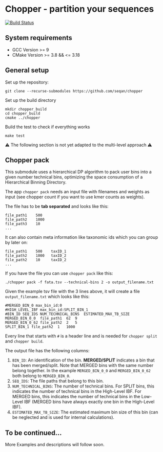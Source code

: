 # Chopper - partition your sequences

[![Build Status](https://img.shields.io/github/workflow/status/seqan/chopper/CI%20on%20Linux/master?style=flat&logo=github&label=Chopper%20CI)](https://github.com/seqan/chopper/actions?query=branch%3Amaster)

## System requirements

* GCC Version >= 9
* CMake Version >= 3.8 && <= 3.18

## General setup

Set up the repository:

```
git clone --recurse-submodules https://github.com/seqan/chopper
```

Set up the build directory
```
mkdir chopper_build
cd chopper_build
cmake ../chopper
```

Build the test to check if everything works
```
make test
```

:warning: The following section is not yet adapted to the multi-level approach :warning:

## Chopper pack

This submodule uses a hierarchical DP algorithm to pack user bins into a given number technical bins,
optimizing the space consumption of a Hierarchical Binning Directory.

The app `chopper pack` needs an input file with filenames and weights as input
(see chopper count if you want to use kmer counts as weights).

The file has to be **tab separated** and looks like this:

```
file_path1    500
file_path2    1000
file_path3    10
...
```

It can also contain meta information like taxonomic ids which you can group by later on:

```
file_path1    500    taxID_1
file_path2    1000   taxID_2
file_path2    10     taxID_2
...
```

If you have the file you can use `chopper pack` like this:

```
./chopper pack -f fata.tsv --technical-bins 2 -o output_filename.txt
```

Given the example tsv file with the 3 lines above, it will create a file `output_filename.txt` which looks like this:

```
#MERGED_BIN_0 max_bin_id:0
#HIGH_LEVEL_IBF max_bin_id:SPLIT_BIN_1
#BIN_ID SEQ_IDS NUM_TECHNICAL_BINS  ESTIMATED_MAX_TB_SIZE
MERGED_BIN_0_0  file_path1  62  9
MERGED_BIN_0_62 file_path2  2   5
SPLIT_BIN_1 file_path2  1   1000
```

Every line that starts with `#` is a header line and is needed for `chopper split` and `chopper build`.

The output file has the following columns:

1. `BIN_ID`: An identification of the bin. **MERGED/SPLIT** indicates a bin that has been merged/split.
             Note that MERGED bins with the same number belong together.
             In the example `MERGED_BIN_0_0` and `MERGED_BIN_0_62` both belong to `MERGED_BIN_0`.
2. `SEQ_IDS`: The file paths that belong to this bin.
3. `NUM_TECHNICAL_BINS`: The number of technical bins.
                         For SPLIT bins, this indicates the number of technical bins in the High-Level IBF.
                         For MERGED bins, this indicates the number of technical bins in the Low-Level IBF
                         (MERGED bins have always exactly one bin in the High-Level IBF).
3. `ESTIMATED_MAX_TB_SIZE`: The estimated maximum bin size of this bin
                            (can be neglected and is used for internal calculations).

## To be continued...

More Examples and descriptions will follow soon.
